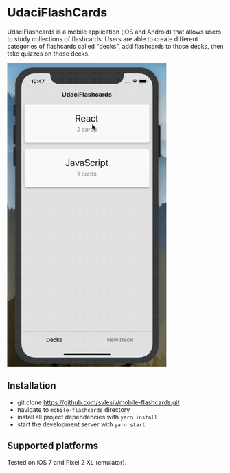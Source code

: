 # UdaciFlashCards
UdaciFlashcards is a mobile application (iOS and Android) that allows users to study collections of flashcards. Users are able to create different categories of flashcards called "decks", add flashcards to those decks, then take quizzes on those decks.

![](./assets/flashcards.gif)

## Installation
* git clone https://github.com/svlesiv/mobile-flashcards.git
* navigate to `mobile-flashcards` directory
* install all project dependencies with `yarn install`
* start the development server with `yarn start`

## Supported platforms
Tested on iOS 7 and Pixel 2 XL (emulator).